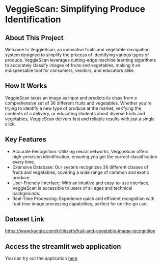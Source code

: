 # VeggieScan: Simplifying Produce Identification
## About This Project
Welcome to VeggieScan, an innovative fruits and vegetable recognition system designed to simplify the process of identifying various types of produce. VeggieScan leverages cutting-edge machine learning algorithms to accurately classify images of fruits and vegetables, making it an indispensable tool for consumers, vendors, and educators alike.

## How It Works
VeggieScan takes an image as input and predicts its class from a comprehensive set of 36 different fruits and vegetables. Whether you're trying to identify a new type of produce at the market, verifying the contents of a delivery, or educating students about diverse fruits and vegetables, VeggieScan delivers fast and reliable results with just a single click.

## Key Features
- Accurate Recognition: Utilizing neural networks, VeggieScan offers high-precision identification, ensuring you get the correct classification every time.
- Extensive Database: Our system recognizes 36 different classes of fruits and vegetables, covering a wide range of common and exotic produce.
- User-Friendly Interface: With an intuitive and easy-to-use interface, VeggieScan is accessible to users of all ages and technical backgrounds.
- Real-Time Processing: Experience quick and efficient recognition with real-time image processing capabilities, perfect for on-the-go use.

## Dataset Link
https://www.kaggle.com/kritikseth/fruit-and-vegetable-image-recognition

## Access the streamlit web application
You can try out the application [here](https://veggiescananika131.streamlit.app/)
